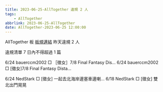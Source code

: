 ```yaml
---
title: 2023-06-25-AllTogether 違規 2 人
tags:
    - AllTogether
abbrlink: 2023-06-25-AllTogether
date: AllTogether-2023-06-25 12:00:00
---
```

AllTogether 板 [板規連結](https://www.ptt.cc/bbs/AllTogether/M.1643211430.A.5FB.html)
昨天違規 2 人
<!-- more -->

違規清單
7 日內不得超過 1 篇

6/24 bauerccm2002 □ ［徵女］7/8 Final Fantasy Dis…
6/24 bauerccm2002 □ [徵女]7/8 Final Fantasy Dista…

6/24 NedStark □ [徵女] 一起去北海岸邊塞車邊喇…
6/18 NedStark □ [徵女] 雙北出門晃晃